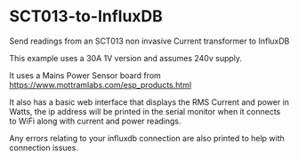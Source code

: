 # SCT013-to-InfluxDB
Send readings from an SCT013 non invasive Current transformer to InfluxDB

This example uses a 30A 1V version and assumes 240v supply.

It uses a Mains Power Sensor board from https://www.mottramlabs.com/esp_products.html

It also has a basic web interface that displays the RMS Current and power in Watts, the ip address will be printed in the serial monitor when it connects to WiFi along with current and power readings.

Any errors relating to your influxdb connection are also printed to help with connection issues.
